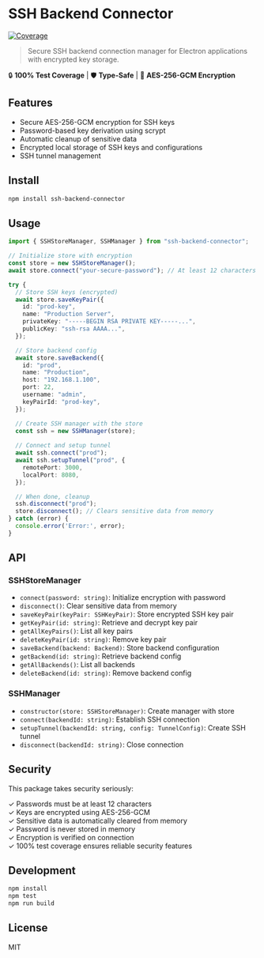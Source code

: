 # SSH Backend Connector

[![Coverage](https://codecov.io/gh/OWNER/REPO/branch/main/graph/badge.svg)](https://codecov.io/gh/OWNER/REPO)

> Secure SSH backend connection manager for Electron applications with encrypted key storage.

🔒 **100% Test Coverage** | 🛡️ **Type-Safe** | 🔐 **AES-256-GCM Encryption**

## Features

- Secure AES-256-GCM encryption for SSH keys
- Password-based key derivation using scrypt
- Automatic cleanup of sensitive data
- Encrypted local storage of SSH keys and configurations
- SSH tunnel management

## Install

```bash
npm install ssh-backend-connector
```

## Usage

```typescript
import { SSHStoreManager, SSHManager } from "ssh-backend-connector";

// Initialize store with encryption
const store = new SSHStoreManager();
await store.connect("your-secure-password"); // At least 12 characters

try {
  // Store SSH keys (encrypted)
  await store.saveKeyPair({
    id: "prod-key",
    name: "Production Server",
    privateKey: "-----BEGIN RSA PRIVATE KEY-----...",
    publicKey: "ssh-rsa AAAA...",
  });

  // Store backend config
  await store.saveBackend({
    id: "prod",
    name: "Production",
    host: "192.168.1.100",
    port: 22,
    username: "admin",
    keyPairId: "prod-key",
  });

  // Create SSH manager with the store
  const ssh = new SSHManager(store);
  
  // Connect and setup tunnel
  await ssh.connect("prod");
  await ssh.setupTunnel("prod", {
    remotePort: 3000,
    localPort: 8080,
  });

  // When done, cleanup
  ssh.disconnect("prod");
  store.disconnect(); // Clears sensitive data from memory
} catch (error) {
  console.error('Error:', error);
}
```

## API

### SSHStoreManager
- `connect(password: string)`: Initialize encryption with password
- `disconnect()`: Clear sensitive data from memory
- `saveKeyPair(keyPair: SSHKeyPair)`: Store encrypted SSH key pair
- `getKeyPair(id: string)`: Retrieve and decrypt key pair
- `getAllKeyPairs()`: List all key pairs
- `deleteKeyPair(id: string)`: Remove key pair
- `saveBackend(backend: Backend)`: Store backend configuration
- `getBackend(id: string)`: Retrieve backend config
- `getAllBackends()`: List all backends
- `deleteBackend(id: string)`: Remove backend config

### SSHManager
- `constructor(store: SSHStoreManager)`: Create manager with store
- `connect(backendId: string)`: Establish SSH connection
- `setupTunnel(backendId: string, config: TunnelConfig)`: Create SSH tunnel
- `disconnect(backendId: string)`: Close connection

## Security

This package takes security seriously:

✓ Passwords must be at least 12 characters  
✓ Keys are encrypted using AES-256-GCM  
✓ Sensitive data is automatically cleared from memory  
✓ Password is never stored in memory  
✓ Encryption is verified on connection  
✓ 100% test coverage ensures reliable security features

## Development

```bash
npm install
npm test
npm run build
```

## License

MIT

